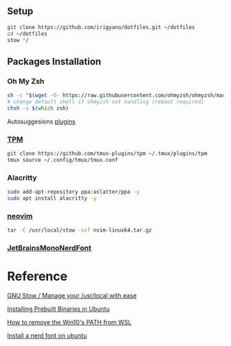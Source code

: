 ## Setup

```zsh
git clone https://github.com/irigyano/dotfiles.git ~/dotfiles
cd ~/dotfiles
stow */
```

## Packages Installation

### Oh My Zsh

```zsh
sh -c "$(wget -O- https://raw.githubusercontent.com/ohmyzsh/ohmyzsh/master/tools/install.sh)"
# change default shell if ohmyzsh not handling (reboot required)
chsh -s $(which zsh)
```

Autosuggesions [plugins](https://gist.github.com/n1snt/454b879b8f0b7995740ae04c5fb5b7df)


### [TPM](https://github.com/tmux-plugins/tpm)

```zsh
git clone https://github.com/tmux-plugins/tpm ~/.tmux/plugins/tpm
tmux source ~/.config/tmux/tmux.conf
```

### Alacritty

```zsh
sudo add-apt-repository ppa:aslatter/ppa -y
sudo apt install alacritty -y
```

### [neovim](https://github.com/neovim/neovim/releases/tag/stable)

```zsh
tar -C /usr/local/stow -xzf nvim-linux64.tar.gz
```

### [JetBrainsMonoNerdFont](https://www.nerdfonts.com/font-downloads)

# Reference

[GNU Stow / Manage your /usr/local with ease](https://www.reddit.com/r/linux/comments/1f7sh4/gnu_stow_manage_your_usrlocal_with_ease/)

[Installing Prebuilt Binaries in Ubuntu](https://apetenchea.github.io/2021/10/17/installing-prebuilt-binaries-in-ubuntu/)

[How to remove the Win10's PATH from WSL](https://stackoverflow.com/a/51345880)

[Install a nerd font on ubuntu](https://gist.github.com/matthewjberger/7dd7e079f282f8138a9dc3b045ebefa0)
